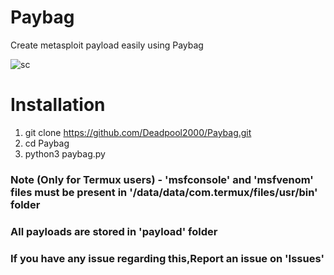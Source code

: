 # Paybag

Create metasploit payload easily using Paybag


![sc](https://user-images.githubusercontent.com/32305505/57197041-11677280-6f80-11e9-88f2-0a97ed4aaec8.png)

# Installation
1) git clone https://github.com/Deadpool2000/Paybag.git
2) cd Paybag
3) python3 paybag.py



### Note (Only for Termux users) - 'msfconsole' and 'msfvenom' files must be present in '/data/data/com.termux/files/usr/bin' folder


### All payloads are stored in 'payload' folder


### If you have any issue regarding this,Report an issue on 'Issues'
